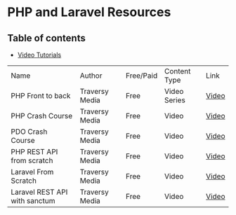 # PHP and Laravel Resources 

## Table of contents 
<ul>
  <li><a href="#Videos">Video Tutorials</a></li>
</ul>



<div id="Videos">
  <table>
    <tr>
      <td>Name</td>
      <td>Author</td>
      <td>Free/Paid</td>
      <td>Content Type</td>
      <td>Link</td>
    </tr>
    <tr>
      <td>PHP Front to back</td>
      <td>Traversy Media</td>
      <td>Free</td>
      <td>Video Series</td>
      <td><a href="https://www.youtube.com/watch?v=oJbfyzaA2QA&list=PLillGF-Rfqbap2IB6ZS4BBBcYPagAjpjn">Video</a></td>
    </tr>
    <tr>
      <td>PHP Crash Course</td>
      <td>Traversy Media</td>
      <td>Free</td>
      <td>Video</td>
      <td><a href="https://www.youtube.com/watch?v=BUCiSSyIGGU">Video</a></td>
    </tr>
    <tr>
      <td>PDO Crash Course</td>
      <td>Traversy Media</td>
      <td>Free</td>
      <td>Video</td>
      <td><a href="https://www.youtube.com/watch?v=kEW6f7Pilc4">Video</a></td>
    </tr>
    <tr>
      <td>PHP REST API from scratch</td>
      <td>Traversy Media</td>
      <td>Free</td>
      <td>Video</td>
      <td><a href="https://www.youtube.com/watch?v=OEWXbpUMODk">Video</a></td>
    </tr>
    <tr>
      <td>Laravel From Scratch</td>
      <td>Traversy Media</td>
      <td>Free</td>
      <td>Video</td>
      <td><a href="https://www.youtube.com/watch?v=MYyJ4PuL4pY">Video</a></td>
    </tr>
    <tr>
      <td>Laravel REST API with sanctum </td>
      <td>Traversy Media</td>
      <td>Free</td>
      <td>Video</td>
      <td><a href="https://www.youtube.com/watch?v=MT-GJQIY3EU">Video</a></td>
    </tr>
  </table>
</div>

